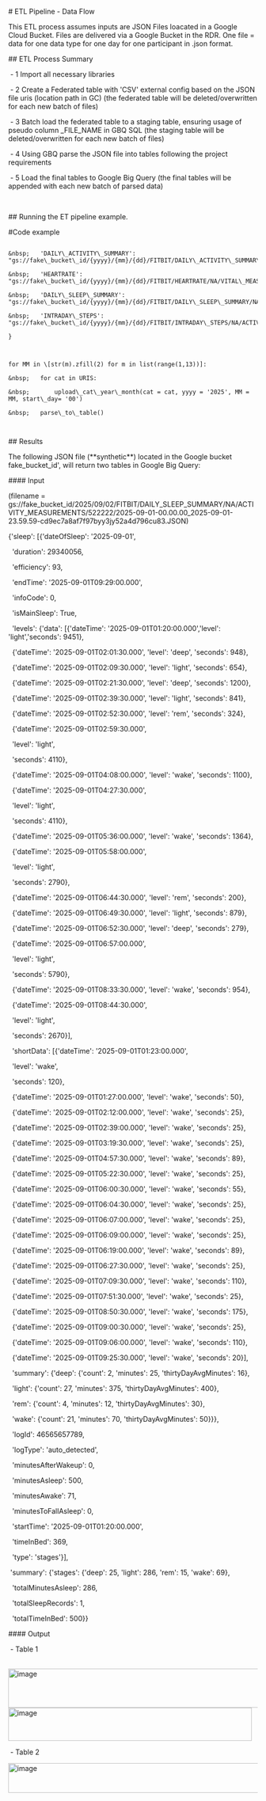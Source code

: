 \# ETL Pipeline - Data Flow

This ETL process assumes inputs are JSON Files loacated in a Google Cloud Bucket. Files are delivered via a Google Bucket in the RDR. One file = data for one data type for one day for one participant in .json format. 



\## ETL Process Summary

&nbsp;- 1 Import all necessary libraries

&nbsp;- 2 Create a Federated table with 'CSV' external config based on the JSON file uris (location path in GC) (the federated table will be deleted/overwritten for each new batch of files)

&nbsp;- 3 Batch load the federated table to a staging table, ensuring usage of pseudo column \_FILE\_NAME in GBQ SQL (the staging table will be deleted/overwritten for each new batch of files)

&nbsp;- 4 Using GBQ parse the JSON file into tables following the project requirements

&nbsp;- 5 Load the final tables to Google Big Query (the final tables will be appended with each new batch of parsed data)

&nbsp;  

\## Running the ET pipeline example.



\#Code example

```URIS = {

&nbsp;   'DAILY\_ACTIVITY\_SUMMARY': "gs://fake\_bucket\_id/{yyyy}/{mm}/{dd}/FITBIT/DAILY\_ACTIVITY\_SUMMARY/NA/ACTIVITY\_MEASUREMENTS/\*",

&nbsp;   'HEARTRATE': "gs://fake\_bucket\_id/{yyyy}/{mm}/{dd}/FITBIT/HEARTRATE/NA/VITAL\_MEASUREMENTS/\*",

&nbsp;   'DAILY\_SLEEP\_SUMMARY': "gs://fake\_bucket\_id/{yyyy}/{mm}/{dd}/FITBIT/DAILY\_SLEEP\_SUMMARY/NA/ACTIVITY\_MEASUREMENTS/\*",

&nbsp;   'INTRADAY\_STEPS': "gs://fake\_bucket\_id/{yyyy}/{mm}/{dd}/FITBIT/INTRADAY\_STEPS/NA/ACTIVITY\_MEASUREMENTS/\*",

}



for MM in \[str(m).zfill(2) for m in list(range(1,13))]:

&nbsp;   for cat in URIS: 

&nbsp;       upload\_cat\_year\_month(cat = cat, yyyy = '2025', MM = MM, start\_day= '00')

&nbsp;   parse\_to\_table()



```





\## Results

The following JSON file (\*\*synthetic\*\*) located in the Google bucket fake\_bucket\_id', will return two tables in Google Big Query:



\#### Input

(filename = gs://fake\_bucket\_id/2025/09/02/FITBIT/DAILY\_SLEEP\_SUMMARY/NA/ACTIVITY\_MEASUREMENTS/522222/2025-09-01-00.00.00\_2025-09-01-23.59.59-cd9ec7a8af7f97byy3jy52a4d796cu83.JSON)



{'sleep': \[{'dateOfSleep': '2025-09-01',

&nbsp;  'duration': 29340056,

&nbsp;  'efficiency': 93,

&nbsp;  'endTime': '2025-09-01T09:29:00.000',

&nbsp;  'infoCode': 0,

&nbsp;  'isMainSleep': True,

&nbsp;  'levels': {'data': \[{'dateTime': '2025-09-01T01:20:00.000','level': 'light','seconds': 9451},

&nbsp;    {'dateTime': '2025-09-01T02:01:30.000', 'level': 'deep', 'seconds': 948},

&nbsp;    {'dateTime': '2025-09-01T02:09:30.000', 'level': 'light', 'seconds': 654},

&nbsp;    {'dateTime': '2025-09-01T02:21:30.000', 'level': 'deep', 'seconds': 1200},

&nbsp;    {'dateTime': '2025-09-01T02:39:30.000', 'level': 'light', 'seconds': 841},

&nbsp;    {'dateTime': '2025-09-01T02:52:30.000', 'level': 'rem', 'seconds': 324},

&nbsp;    {'dateTime': '2025-09-01T02:59:30.000',

&nbsp;     'level': 'light',

&nbsp;     'seconds': 4110},

&nbsp;    {'dateTime': '2025-09-01T04:08:00.000', 'level': 'wake', 'seconds': 1100},

&nbsp;    {'dateTime': '2025-09-01T04:27:30.000',

&nbsp;     'level': 'light',

&nbsp;     'seconds': 4110},

&nbsp;    {'dateTime': '2025-09-01T05:36:00.000', 'level': 'wake', 'seconds': 1364},

&nbsp;    {'dateTime': '2025-09-01T05:58:00.000',

&nbsp;     'level': 'light',

&nbsp;     'seconds': 2790},

&nbsp;    {'dateTime': '2025-09-01T06:44:30.000', 'level': 'rem', 'seconds': 200},

&nbsp;    {'dateTime': '2025-09-01T06:49:30.000', 'level': 'light', 'seconds': 879},

&nbsp;    {'dateTime': '2025-09-01T06:52:30.000', 'level': 'deep', 'seconds': 279},

&nbsp;    {'dateTime': '2025-09-01T06:57:00.000',

&nbsp;     'level': 'light',

&nbsp;     'seconds': 5790},

&nbsp;    {'dateTime': '2025-09-01T08:33:30.000', 'level': 'wake', 'seconds': 954},

&nbsp;    {'dateTime': '2025-09-01T08:44:30.000',

&nbsp;     'level': 'light',

&nbsp;     'seconds': 2670}],

&nbsp;   'shortData': \[{'dateTime': '2025-09-01T01:23:00.000',

&nbsp;     'level': 'wake',

&nbsp;     'seconds': 120},

&nbsp;    {'dateTime': '2025-09-01T01:27:00.000', 'level': 'wake', 'seconds': 50},

&nbsp;    {'dateTime': '2025-09-01T02:12:00.000', 'level': 'wake', 'seconds': 25},

&nbsp;    {'dateTime': '2025-09-01T02:39:00.000', 'level': 'wake', 'seconds': 25},

&nbsp;    {'dateTime': '2025-09-01T03:19:30.000', 'level': 'wake', 'seconds': 25},

&nbsp;    {'dateTime': '2025-09-01T04:57:30.000', 'level': 'wake', 'seconds': 89},

&nbsp;    {'dateTime': '2025-09-01T05:22:30.000', 'level': 'wake', 'seconds': 25},

&nbsp;    {'dateTime': '2025-09-01T06:00:30.000', 'level': 'wake', 'seconds': 55},

&nbsp;    {'dateTime': '2025-09-01T06:04:30.000', 'level': 'wake', 'seconds': 25},

&nbsp;    {'dateTime': '2025-09-01T06:07:00.000', 'level': 'wake', 'seconds': 25},

&nbsp;    {'dateTime': '2025-09-01T06:09:00.000', 'level': 'wake', 'seconds': 25},

&nbsp;    {'dateTime': '2025-09-01T06:19:00.000', 'level': 'wake', 'seconds': 89},

&nbsp;    {'dateTime': '2025-09-01T06:27:30.000', 'level': 'wake', 'seconds': 25},

&nbsp;    {'dateTime': '2025-09-01T07:09:30.000', 'level': 'wake', 'seconds': 110},

&nbsp;    {'dateTime': '2025-09-01T07:51:30.000', 'level': 'wake', 'seconds': 25},

&nbsp;    {'dateTime': '2025-09-01T08:50:30.000', 'level': 'wake', 'seconds': 175},

&nbsp;    {'dateTime': '2025-09-01T09:00:30.000', 'level': 'wake', 'seconds': 25},

&nbsp;    {'dateTime': '2025-09-01T09:06:00.000', 'level': 'wake', 'seconds': 110},

&nbsp;    {'dateTime': '2025-09-01T09:25:30.000', 'level': 'wake', 'seconds': 20}],

&nbsp;   'summary': {'deep': {'count': 2, 'minutes': 25, 'thirtyDayAvgMinutes': 16},

&nbsp;    'light': {'count': 27, 'minutes': 375, 'thirtyDayAvgMinutes': 400},

&nbsp;    'rem': {'count': 4, 'minutes': 12, 'thirtyDayAvgMinutes': 30},

&nbsp;    'wake': {'count': 21, 'minutes': 70, 'thirtyDayAvgMinutes': 50}}},

&nbsp;  'logId': 46565657789,

&nbsp;  'logType': 'auto\_detected',

&nbsp;  'minutesAfterWakeup': 0,

&nbsp;  'minutesAsleep': 500,

&nbsp;  'minutesAwake': 71,

&nbsp;  'minutesToFallAsleep': 0,

&nbsp;  'startTime': '2025-09-01T01:20:00.000',

&nbsp;  'timeInBed': 369,

&nbsp;  'type': 'stages'}],

&nbsp;'summary': {'stages': {'deep': 25, 'light': 286, 'rem': 15, 'wake': 69},

&nbsp; 'totalMinutesAsleep': 286,

&nbsp; 'totalSleepRecords': 1,

&nbsp; 'totalTimeInBed': 500}}



\#### Output

&nbsp;- Table 1

&nbsp; <img width="975" height="79" alt="image" src="https://github.com/user-attachments/assets/bf794e86-c539-48e8-a72a-0e8c7047d5cb" /> <img width="492" height="67" alt="image" src="https://github.com/user-attachments/assets/55643156-d4bd-4214-b74f-10da0c387aae" />





&nbsp;- Table 2

<img width="762" height="60" alt="image" src="https://github.com/user-attachments/assets/2bfce0d9-5126-439c-b4b4-05e06b056aac" />





